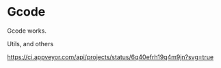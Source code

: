 # Gcode
Gcode works.

Utils, and others


https://ci.appveyor.com/api/projects/status/6q40efrh19q4m9jn?svg=true
